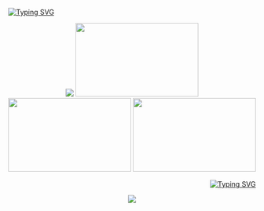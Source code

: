 <a href="https://git.io/typing-svg"><img src="https://readme-typing-svg.demolab.com?font=Dancing+Script&weight=500&size=18&letterSpacing=1&duration=3500&pause=300&color=D64D28&multiline=true&width=435&lines=and+the+lipstick+on+my+cigarettes;frost+upon+the+window+frame;%E3%85%A4%E3%85%A4%E3%85%A4;%E3%85%A4%E3%85%A4%E3%85%A4" alt="Typing SVG" /></a>
  <p align="center"><img src="https://images2.imgbox.com/16/3a/V5htL9mB_o.png">
<a href="https://portal.atabook.org/"><img src="https://images2.imgbox.com/98/f8/IoARJs32_o.png" style="width:250px;height:150px;"></a> <a href="https://rentry.co/angelofdarkness"><img src="https://images2.imgbox.com/52/a9/3DZxX0SC_o.png" style="width:250px;height:150px;"></a> <a href="https://pronouns.cc/@anchor"><img src="https://images2.imgbox.com/fd/96/VRACNW8G_o.png" style="width:250px;height:150px;"></a></p>
<p align="right">
<a href="https://git.io/typing-svg"><img src="https://readme-typing-svg.demolab.com?font=Dancing+Script&weight=500&size=18&letterSpacing=1&duration=3500&pause=300&color=CA986A&multiline=true&width=435&lines=nine+while+nine%2C+and+im+waiting;for+the+train+..." alt="Typing SVG" /></a></p>
<p align="center">
<img src="https://komarev.com/ghpvc/?username=10shadows&color=c1a97a&style=for-the-badge&label=SINNERS"></p>
